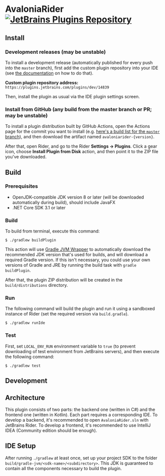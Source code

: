 # AvaloniaRider [![JetBrains Plugins Repository](https://img.shields.io/jetbrains/plugin/v/14839.svg?label=rider%20&colorB=0A7BBB&style=flat-square)](https://plugins.jetbrains.com/plugin/14839)

Install
-------

### Development releases (may be unstable)

To install a development release (automatically published for every push into
the `master` branch), first add the custom plugin repository into your IDE (see
[the documentation][ide.channels] on how to do that).

**Custom plugin repository address:**
`https://plugins.jetbrains.com/plugins/dev/14839`

Then, install the plugin as usual via the IDE plugin settings screen.

### Install from GitHub (any build from the master branch or PR; may be unstable)

To install a plugin distribution built by GitHub Actions, open the Actions page
for the commit you want to install (e.g. [here's a build list for the `master`
branch][github-actions.master]), and then download the artifact named
`avaloniarider-{version}`.

After that, open Rider, and go to the Rider **Settings → Plugins**. Click a
gear icon, choose **Install Plugin from Disk** action, and then point it to the
ZIP file you've downloaded.

Build
-----

### Prerequisites

- OpenJDK-compatible JDK version 8 or later (will be downloaded automatically
  during build), should include JavaFX
- .NET Core SDK 3.1 or later

### Build

To build from terminal, execute this command:

```console
$ ./gradlew buildPlugin
```

This action will use [Gradle JVM Wrapper][gradle-jvm-wrapper] to automatically
download the recommended JDK version that's used for builds, and will download a
required Gradle version. If this isn't necessary, you could use your own
versions of Gradle and JRE by running the build task with `gradle buildPlugin`.

After that, the plugin ZIP distribution will be created in the
`build/distributions` directory.

### Run

The following command will build the plugin and run it using a sandboxed
instance of Rider (set the required version via `build.gradle`).

```console
$ ./gradlew runIde
```

### Test

First, set `LOCAL_ENV_RUN` environment variable to `true` (to prevent
downloading of test environment from JetBrains servers), and then execute the
following command:

```console
$ ./gradlew test
```

Development
-----------

## Architecture

This plugin consists of two parts: the backend one (written in C#) and the
frontend one (written in Kotlin). Each part requires a corresponding IDE. To
develop a backend, it's recommended to open `AvaloniaRider.sln` with JetBrains
Rider. To develop a frontend, it's recommended to use IntelliJ IDEA (Community
edition should be enough).

## IDE Setup

After running `./gradlew` at least once, set up your project SDK to the folder
`build/gradle-jvm/<sdk-name>/<subdirectory>`. This JDK is guaranteed to contain
all the components necessary to build the plugin.

[github-actions.master]: https://github.com/ForNeVeR/AvaloniaRider/actions?query=branch%3Amaster
[gradle-jvm-wrapper]: https://github.com/mfilippov/gradle-jvm-wrapper
[ide.channels]: https://www.jetbrains.com/help/idea/managing-plugins.html#repos
